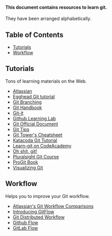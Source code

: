 #### This document contains resources to learn git.

They have been arranged alphabetically.

## Table of Contents
- [Tutorials](#tutorial)
- [Workflow](#workflow)

## Tutorials

Tons of learning materials on the Web.

- [Atlassian](https://confluence.atlassian.com/get-started-with-sourcetree/work-using-git-847359053.html)
- [Egghead Git tutorial](https://egghead.io/browse/tools/git)
- [Git Branching](https://learngitbranching.js.org/)
- [Git Handbook](https://guides.github.com/introduction/git-handbook/)
- [Git-it](https://github.com/jlord/git-it-electron#what-to-install)
- [Github Learning Lab](https://lab.github.com/)
- [Git Official Document](https://git-scm.com/docs/user-manual.html)
- [Git Tips](https://github.com/git-tips/tips)
- [Git Tower's Cheatsheet](https://www.git-tower.com/blog/git-cheat-sheet)
- [Katacoda Git Tutorial](https://www.katacoda.com/courses/git)
- [Learn-git on CodeAcademy](https://www.codecademy.com/learn/learn-git)
- [Oh shit, git!](https://ohshitgit.com/)
- [Pluralsight Git Course](https://www.pluralsight.com/courses/code-school-git-real?gclid=EAIaIQobChMIlIu99OTn3QIVWgwrCh3SuAJKEAAYASAAEgI6JvD_BwE&aid=7010a000002BWq6AAG&promo=&oid=&utm_source=non_branded&utm_medium=digital_paid_search_google&utm_campaign=IN_Dynamic&utm_content=&s_kwcid=AL!5668!3!277681681323!b!!g!!&ef_id=WyW-tQAABZggfylD:20181002124627:s)
- [ProGit Book](https://git-scm.com/book/en/v2)
- [Visualizing Git](http://git-school.github.io/visualizing-git/)

## Workflow

Helps you to improve your Git workflow.

- [Atlassian's Git Workflow Comparisons](https://www.atlassian.com/git/tutorials/comparing-workflows)
- [Introducing GitFlow](https://datasift.github.io/gitflow/IntroducingGitFlow.html)
- [Git Distributed Workflow](https://git-scm.com/book/it/v2/Distributed-Git-Distributed-Workflows)
- [Github Flow](http://scottchacon.com/2011/08/31/github-flow.html)
- [GitLab Flow](https://about.gitlab.com/2014/09/29/gitlab-flow/)
